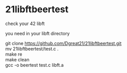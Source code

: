 # 21libftbeertest
check your 42 libft

you need in your libft directory


git clone https://github.com/Dgreat21/21libftbeertest.git<br>
mv 21libftbeertest/test.c . <br>
make re <br>
make clean <br/>
gcc -o beertest test.c libft.a <br>
